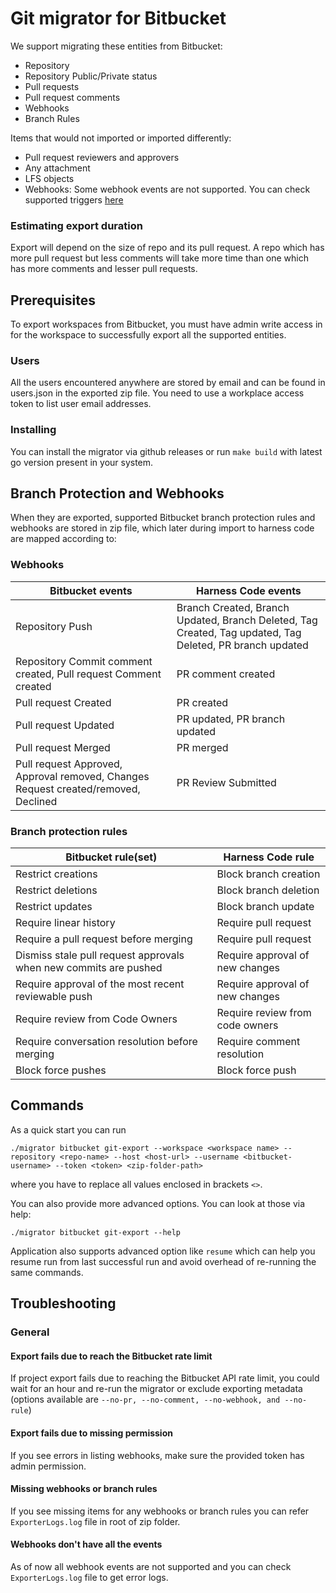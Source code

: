 # Git migrator for Bitbucket
We support migrating these entities from Bitbucket:
- Repository
- Repository Public/Private status
- Pull requests
- Pull request comments
- Webhooks
- Branch Rules

Items that would not imported or imported differently:
- Pull request reviewers and approvers
- Any attachment
- LFS objects
- Webhooks: Some webhook events are not supported. You can check supported triggers [here](https://apidocs.harness.io/tag/webhook#operation/createWebhook)

### Estimating export duration
Export will depend on the size of repo and its pull request. A repo which has more pull request but less comments will take more time than one which has more comments and lesser pull requests.

## Prerequisites
To export workspaces from Bitbucket, you must have admin write access in for the workspace to successfully export all the supported entities. 

### Users
All the users encountered anywhere are stored by email and can be found in users.json in the exported zip file. You need to use a workplace access token to list user email addresses.

### Installing
You can install the migrator via github releases or run `make build` with latest go version present in your system.

## Branch Protection and Webhooks
When they are exported, supported Bitbucket branch protection rules and webhooks are stored in zip file, which later during import to harness code are mapped according to:

### Webhooks
| Bitbucket events | Harness Code events
|---|---|
| Repository Push |	Branch Created, Branch Updated, Branch Deleted, Tag Created, Tag updated, Tag Deleted, PR branch updated |
| Repository Commit comment created, Pull request Comment created |  PR comment created |
| Pull request Created | PR created |
| Pull request Updated | PR updated, PR branch updated|
| Pull request Merged | PR merged|
| Pull request Approved, Approval removed, Changes Request created/removed, Declined| PR Review Submitted|

### Branch protection rules 
| Bitbucket rule(set) | Harness Code rule
|---|---|
| Restrict creations | Block branch creation |
| Restrict deletions | Block branch deletion |
| Restrict updates   | Block branch update | 
| Require linear history |  Require pull request |
| Require a pull request before merging |  Require pull request |
| Dismiss stale pull request approvals when new commits are pushed |  Require approval of new changes |
| Require approval of the most recent reviewable push | Require approval of new changes |
| Require review from Code Owners | Require review from code owners |
| Require conversation resolution before merging | Require comment resolution |
| Block force pushes | Block force push |

## Commands 
As a quick start you can run 
```
./migrator bitbucket git-export --workspace <workspace name> --repository <repo-name> --host <host-url> --username <bitbucket-username> --token <token> <zip-folder-path> 
```
where you have to replace all values enclosed in brackets `<>`.

You can also provide more advanced options. You can look at those via help: 
```
./migrator bitbucket git-export --help
```

Application also supports advanced option like `resume` which can help you resume run from last successful run and avoid overhead of re-running the same commands.

## Troubleshooting
### General
#### Export fails due to reach the Bitbucket rate limit
If project export fails due to reaching the Bitbucket API rate limit, you could wait for an hour and re-run the migrator or exclude exporting metadata (options available are `--no-pr, --no-comment, --no-webhook, and --no-rule`)

#### Export fails due to missing permission
If you see errors in listing webhooks, make sure the provided token has admin permission.

#### Missing webhooks or branch rules
If you see missing items for any webhooks or branch rules you can refer `ExporterLogs.log` file in root of zip folder.

#### Webhooks don't have all the events
As of now all webhook events are not supported and you can check `ExporterLogs.log` file to get error logs. 